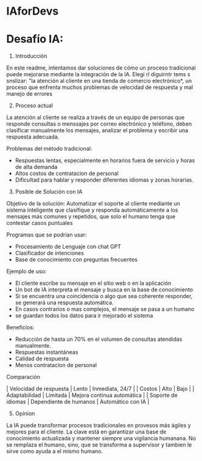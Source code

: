 # IAforDevs

# Desafío IA:

1. Introducción

En este readme, intentamos dar soluciones de cómo un proceso tradicional puede mejorarse mediante la integración de la IA. Elegí rl diguirntr tems s snslizar: "la atención al cliente en una tienda de comercio electrónico*, un proceso que enfrenta muchos problemas de velocidad de respuesta y mal manejo de errores

2. Proceso actual
 
La atención al cliente se realiza a través de un equipo de personas que responde consultas o menssajes por correo electrónico y teléfono, deben clasificar manualmente los mensajes, analizar el problema y escribir una respuesta adecuada.

Problemas del método tradicional: 
- Respuestas lentas, especialmente en horarios fuera de servicio y horas de alta demanda
- Altos costos de contratacion de personal  
- Dificultad para hablar y responder diferentes idiomas y zonas horarias.   

3. Posible de Solución con IA

Objetivo de la solución: 
Automatizar el soporte al cliente mediante un sistema inteligente que clasifique y responda automáticamente a los mensajes más comunes y repetidos, que solo el humano tenga que contestar casos puntuales
 
Programas que se podrian usar:
  - Procesamiento de Lenguaje con chat GPT
  - Clasificador de intenciones 
  - Base de conocimiento con preguntas frecuentes

Ejemplo de uso: 
  - El cliente escribe su mensaje en el sitio web o en la aplicación 
  - Un bot de IA interpreta el mensaje y busca en la base de conocimiento  
  - Si se encuentra una coincidencia o algo que sea coherente responder, se generará una respuesta automática.  
  - En casos contrarios o mas complejos, el mensaje se pasa a un humano
  - se guardan todos los datos para ir mejorado el sistema

Beneficios: 
- Reducción de hasta un 70% en el volumen de consultas atendidas manualmente.  
- Respuestas instantáneas  
- Calidad de respuesta 
- Menos contratacion de personal  

Comparación

| Velocidad de respuesta     | Lento                            | Inmediata, 24/7                         |
| Costos                     | Alto                             | Bajo                                    |
| Adaptabilidad              | Limitada                         | Mejora continua automática              |
| Soporte de idiomas         | Dependiente de humanos           | Automático con IA                       |

5. Opinion

La IA puede transformar procesos tradicionales en provesos más ágiles y mejores para el cliente. La clave está en garantizar una base de conocimiento actualizada y mantener siempre una vigilancia humanana. No se remplaza el humano, sino, que se transforma a supervisor y tambien le sirve como ayuda a el mismo humano.


